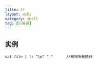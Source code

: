 ```yaml
---
title: tr
layout: wiki
category: shell
tag: [行编辑]
---
```


## 实例

~~~Text
cat file | tr "\n" " "		//删除所有换行
~~~
